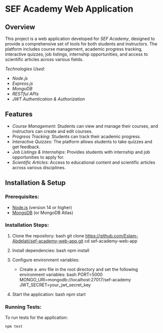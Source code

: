 # SEF Academy Web Application

## Overview
This project is a web application developed for *SEF Academy*, designed to provide a comprehensive set of tools for both students and instructors. The platform includes course management, academic progress tracking, interactive quizzes, job listings, internship opportunities, and access to scientific articles across various fields.

*Technologies Used:*
- *Node.js*  
- *Express.js*  
- *MongoDB*  
- *RESTful APIs*  
- *JWT Authentication & Authorization*

## Features
- *Course Management*: Students can view and manage their courses, and instructors can create and edit courses.
- *Progress Tracking*: Students can track their academic progress.
- *Interactive Quizzes*: The platform allows students to take quizzes and get feedback.
- *Job Listings & Internships*: Provides students with internship and job opportunities to apply for.
- *Scientific Articles*: Access to educational content and scientific articles across various disciplines.

## Installation & Setup

### Prerequisites:
- [Node.js](https://nodejs.org/) (version 14 or higher)
- [MongoDB](https://www.mongodb.com/) (or MongoDB Atlas)

### Installation Steps:
1. Clone the repository:
    bash
    git clone https://github.com/Eslam-Abdelati/sef-academy-web-app.git
    cd sef-academy-web-app
    

2. Install dependencies:
    bash
    npm install
    

3. Configure environment variables:
    - Create a .env file in the root directory and set the following environment variables:
    bash
    PORT=5000
    MONGO_URI=mongodb://localhost:27017/sef-academy
    JWT_SECRET=your_jwt_secret_key
    

4. Start the application:
    bash
    npm start
    

### Running Tests:
To run tests for the application:
```bash
npm test
